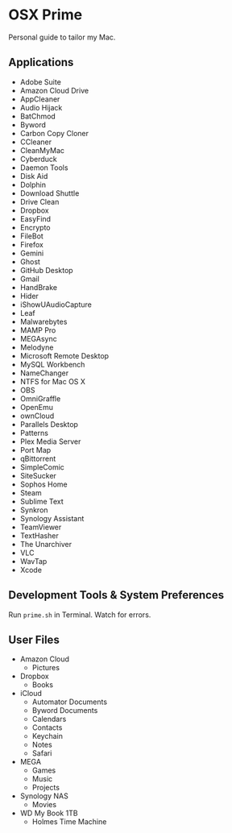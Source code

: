 # OSX Prime
Personal guide to tailor my Mac.

## Applications

- Adobe Suite
- Amazon Cloud Drive
- AppCleaner
- Audio Hijack
- BatChmod
- Byword
- Carbon Copy Cloner
- CCleaner
- CleanMyMac
- Cyberduck
- Daemon Tools
- Disk Aid
- Dolphin
- Download Shuttle
- Drive Clean
- Dropbox
- EasyFind
- Encrypto
- FileBot
- Firefox
- Gemini
- Ghost
- GitHub Desktop
- Gmail
- HandBrake
- Hider
- iShowUAudioCapture
- Leaf
- Malwarebytes
- MAMP Pro
- MEGAsync
- Melodyne
- Microsoft Remote Desktop
- MySQL Workbench
- NameChanger
- NTFS for Mac OS X
- OBS
- OmniGraffle
- OpenEmu
- ownCloud
- Parallels Desktop
- Patterns
- Plex Media Server
- Port Map
- qBittorrent
- SimpleComic
- SiteSucker
- Sophos Home
- Steam
- Sublime Text
- Synkron
- Synology Assistant
- TeamViewer
- TextHasher
- The Unarchiver
- VLC
- WavTap
- Xcode

## Development Tools & System Preferences

Run `prime.sh` in Terminal. Watch for errors.

## User Files

- Amazon Cloud
  - Pictures
- Dropbox
  - Books
- iCloud
  - Automator Documents
  - Byword Documents
  - Calendars
  - Contacts
  - Keychain
  - Notes
  - Safari
- MEGA
  - Games
  - Music
  - Projects
- Synology NAS
  - Movies
- WD My Book 1TB
  - Holmes Time Machine